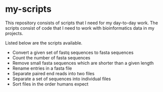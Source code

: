 # my-scripts
This repository consists of scripts that I need for my day-to-day work. The scripts consist of code that I need to work with bioinformatics data in my projects. 

Listed below are the scripts available.
* Convert a given set of fastq sequences to fasta sequences
* Count the number of fasta sequences
* Remove small fasta sequences which are shorter than a given length
* Rename entries in a fasta file
* Separate paired end reads into two files
* Separate a set of sequences into individual files
* Sort files in the order humans expect
